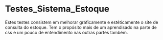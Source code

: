 # Testes_Sistema_Estoque

Estes testes consistem em melhorar gráficamente e estéticamente o site de consulta do estoque.
Tem o propósito mais de um aprendisado na parte de css e um pouco de entendimento nas outras partes também.
